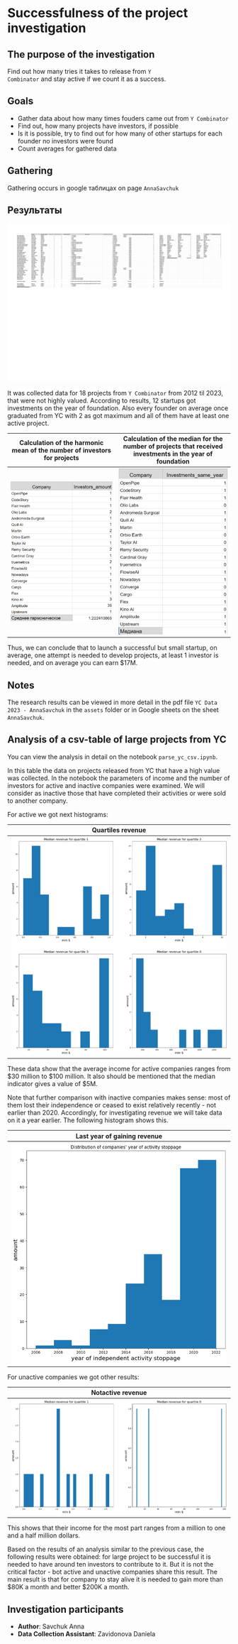 # Successfulness of the project investigation

## The purpose of the investigation

Find out how many tries it takes to release from <code>Y Combinator</code> and stay active if we count it as a success.

## Goals

<ul> 
<li> Gather data about how many times fouders came out from <code>Y Combinator</code>
<li> Find out, how many projects have investors, if possible
<li> Is it is possible, try to find out for how many of other startups for each founder no investors were found
<li> Count averages for gathered data
</ul>

## Gathering

Gathering occurs in google таблицах on page <code>AnnaSavchuk</code>

## Результаты

![db](./assets/YC_Data_2023_AnnaSavchuk.jpg)

It was collected data for 18 projects from <code>Y Combinator</code> from 2012 til 2023, that were not highly valued. According to results, 12 startups got investments on the year of foundation. Also every founder on average once graduated from YC with 2 as got maximum and all of them have at least one active project.

| Calculation of the harmonic mean of the number of investors for projects | Calculation of the median for the number of projects that received investments in the year of foundation |
|---------------------------------------------------------------------------------|-----------------------------------------------------------------------------------------------------------------------|
| ![db](./assets/Investors_amount.png) | ![db](./assets/Investments_same_year.png)|

Thus, we can conclude that to launch a successful but small startup, on average, one attempt is needed to develop projects, at least 1 investor is needed, and on average you can earn $17M.

## Notes

The research results can be viewed in more detail in the pdf file <code>YC Data 2023 - AnnaSavchuk</code> in the <code>assets</code> folder or in Google sheets on the sheet <code>AnnaSavchuk</code>.

## Analysis of a csv-table of large projects from YC

You can view the analysis in detail on the notebook <code>parse_yc_csv.ipynb</code>.

In this table the data on projects released from YC that have a high value was collected. In the notebook the parameters of income and the number of investors for active and inactive companies were examined. We will consider as inactive those that have completed their activities or were sold to another company.

For active we got next histograms:

| Quartiles revenue |
|-------------------|
| ![db](./assets/Active_quartiles.png) |

These data show that the average income for active companies ranges from $30 million to $100 million. It also should be mentioned that the median indicator gives a value of $5M.

Note that further comparison with inactive companies makes sense: most of them lost their independence or ceased to exist relatively recently - not earlier than 2020. Accordingly, for investigating revenue we will take data on it a year earlier. The following histogram shows this.

| Last year of gaining revenue |
|------------------------------|
| ![db](./assets/Notactive_stoppage_year.png) |

For unactive companies we got other results:

| Notactive revenue |
|-------------------|
| ![db](./assets/Notactive_histograms.png) |

This shows that their income for the most part ranges from a million to one and a half million dollars.

Based on the results of an analysis similar to the previous case, the following results were obtained: for large project to be successful it is needed to have around ten investors to contribute to it. But it is not the critical factor - bot active and unactive companies share this result. The main result is that for company to stay alive it is needed to gain more than $80K a month and better $200K a month.

## Investigation participants

<ul>
<li> <b>Author</b>: Savchuk Anna
<li> <b>Data Collection Assistant</b>: Zavidonova Daniela
</ul>